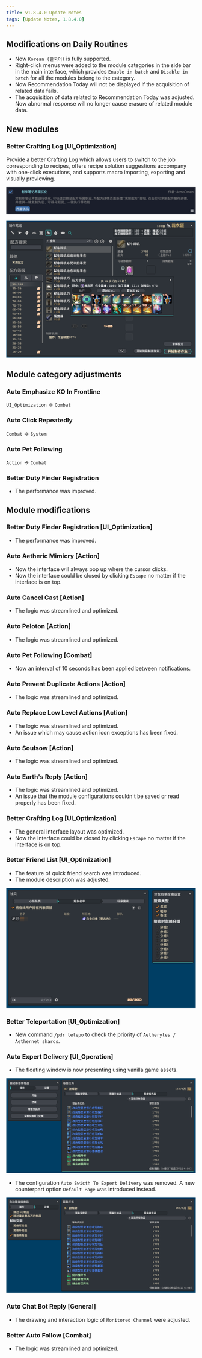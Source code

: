 ```yaml
---
title: v1.8.4.0 Update Notes
tags: [Update Notes, 1.8.4.0]
---
```


## Modifications on Daily Routines

- Now `Korean (한국어)` is fully supported.
- Right-click menus were added to the module categories in the side bar in the main interface, which provides `Enable in batch` and `Disable in batch` for all the modules belong to the category.
- Now Recommendation Today will not be displayed if the acquisition of related data fails.
- The acquisition of data related to Recommendation Today was adjusted. Now abnormal response will no longer cause erasure of related module data.

## New modules

### Better Crafting Log [UI_Optimization]

Provide a better Crafting Log which allows users to switch to the job corresponding to recipes, offers recipe solution suggestions accompany with one-click executions, and supports macro importing, exporting and visually previewing.

![OptimizedRecipeNote](/assets/Changelog/1.8.3.0/OptimizedRecipeNote.png)

![OptimizedRecipeNote-UI](/assets/Changelog/1.8.3.0/OptimizedRecipeNote-UI.png)

## Module category adjustments

### Auto Emphasize KO In Frontline

`UI_Optimization` → `Combat`

### Auto Click Repeatedly

`Combat` → `System`

### Auto Pet Following

`Action` → `Combat`

### Better Duty Finder Registration

- The performance was improved.

## Module modifications

### Better Duty Finder Registration [UI_Optimization]

- The performance was improved.

### Auto Aetheric Mimicry [Action]

- Now the interface will always pop up where the cursor clicks.
- Now the interface could be closed by clicking `Escape` no matter if the interface is on top.

### Auto Cancel Cast [Action]

- The logic was streamlined and optimized.

### Auto Peloton [Action]

- The logic was streamlined and optimized.

### Auto Pet Following [Combat]

- Now an interval of 10 seconds has been applied between notifications.

### Auto Prevent Duplicate Actions [Action]

- The logic was streamlined and optimized.

### Auto Replace Low Level Actions [Action]

- The logic was streamlined and optimized.
- An issue which may cause action icon exceptions has been fixed.

### Auto Soulsow [Action]

- The logic was streamlined and optimized.

### Auto Earth's Reply [Action]

- The logic was streamlined and optimized.
- An issue that the module configurations couldn't be saved or read properly has been fixed.

### Better Crafting Log [UI_Optimization]

- The general interface layout was optimized.
- Now the interface could be closed by clicking `Escape` no matter if the interface is on top.

### Better Friend List [UI_Optimization]

- The feature of quick friend search was introduced.
- The module description was adjusted.

![OptimizedFriendList-UI](/assets/Changelog/1.8.4.0/OptimizedFriendList-UI.png)

### Better Teleportation [UI_Optimization]

- New command `/pdr telepo` to check the priority of `Aetherytes / Aethernet shards`.

### Auto Expert Delivery [UI_Operation]

- The floating window is now presenting using vanilla game assets.

![AutoExpertDelivery-UI](/assets/Changelog/1.8.4.0/AutoExpertDelivery-UI.png)

- The configuration `Auto Swicth To Expert Delivery` was removed. A new counterpart option `Default Page` was introduced instead.

![AutoExpertDelivery-Setting](/assets/Changelog/1.8.4.0/AutoExpertDelivery-Setting.png)

### Auto Chat Bot Reply [General]

- The drawing and interaction logic of `Monitored Channel` were adjusted.

### Better Auto Follow [Combat]

- The logic was streamlined and optimized.